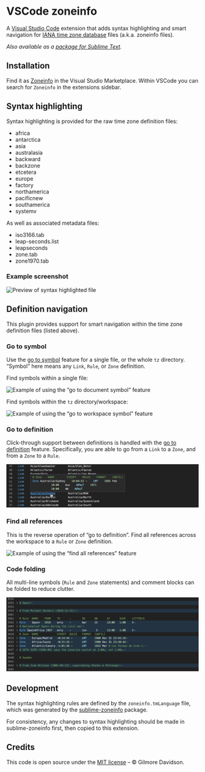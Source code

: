 # VSCode zoneinfo

A [Visual Studio Code](https://code.visualstudio.com/) extension that adds syntax highlighting and smart navigation for [IANA time zone database](http://iana.org/time-zones) files (a.k.a. zoneinfo files).

_Also available as a [package for Sublime Text](https://github.com/gilmoreorless/sublime-zoneinfo)._

## Installation

Find it as [Zoneinfo](https://marketplace.visualstudio.com/items?itemName=gilmoreorless.vscode-zoneinfo) in the Visual Studio Marketplace. Within VSCode you can search for `Zoneinfo` in the extensions sidebar.

## Syntax highlighting

Syntax highlighting is provided for the raw time zone definition files:

- africa
- antarctica
- asia
- australasia
- backward
- backzone
- etcetera
- europe
- factory
- northamerica
- pacificnew
- southamerica
- systemv

As well as associated metadata files:

- iso3166.tab
- leap-seconds.list
- leapseconds
- zone.tab
- zone1970.tab

### Example screenshot

![Preview of syntax highlighted file](images/preview-stack-horizontal.png)

## Definition navigation

This plugin provides support for smart navigation within the time zone definition files (listed above).

### Go to symbol

Use the [go to symbol](https://code.visualstudio.com/docs/editor/editingevolved#_go-to-symbol) feature for a single file, or the whole `tz` directory.
“Symbol” here means any `Link`, `Rule`, or `Zone` definition.

Find symbols within a single file:

![Example of using the “go to document symbol” feature](images/feature-find-doc-symbols.png)

Find symbols within the `tz` directory/workspace:

![Example of using the “go to workspace symbol” feature](images/feature-find-all-symbols.png)

### Go to definition

Click-through support between definitions is handled with the [go to definition](https://code.visualstudio.com/docs/editor/editingevolved#_go-to-definition) feature.
Specifically, you are able to go from a `Link` to a `Zone`, and from a `Zone` to a `Rule`.

![Example of using the “go to definition” feature](images/feature-peek-definition.png)

### Find all references

This is the reverse operation of “go to definition”. Find all references across the workspace to a `Rule` or `Zone` definition.

![Example of using the “find all references” feature](images/feature-find-all-references.png)

### Code folding

All multi-line symbols (`Rule` and `Zone` statements) and comment blocks can be folded to reduce clutter.

![Example of the code folding feature](images/feature-code-folding.png)

## Development

The syntax highlighting rules are defined by the `zoneinfo.tmLanguage` file, which was generated by the [sublime-zoneinfo](https://github.com/gilmoreorless/sublime-zoneinfo) package.

For consistency, any changes to syntax highlighting should be made in sublime-zoneinfo first, then copied to this extension.

## Credits

This code is open source under the [MIT license](LICENSE) – © Gilmore Davidson.
